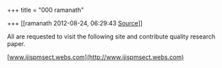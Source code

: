 +++
title = "000 ramanath"

+++
[[ramanath	2012-08-24, 06:29:43 [Source](https://groups.google.com/g/bvparishat/c/PVCYeqsTqx0)]]



All are requested to visit the following site and contribute quality research paper.

[www.ijispmsect.webs.com](http://www.ijispmsect.webs.com)

